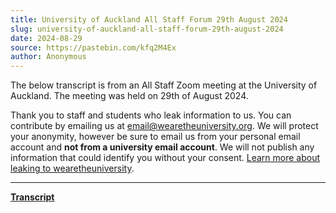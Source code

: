 ```yaml
---
title: University of Auckland All Staff Forum 29th August 2024
slug: university-of-auckland-all-staff-forum-29th-august-2024
date: 2024-08-29
source: https://pastebin.com/kfq2M4Ex
author: Anonymous
---
```


The below transcript is from an All Staff Zoom meeting at the University of Auckland. The meeting was held on 29th of August 2024.

Thank you to staff and students who leak information to us. You can contribute by emailing us at [email@wearetheuniversity.org](mailto:email@wearetheuniversity.org). We will protect your anonymity, however be sure to email us from your personal email account and **not from a university email account**. We will not publish any information that could identify you without your consent. [Learn more about leaking to wearetheuniversity](/leak).

---

**[Transcript](https://pastebin.com/kfq2M4Ex)**